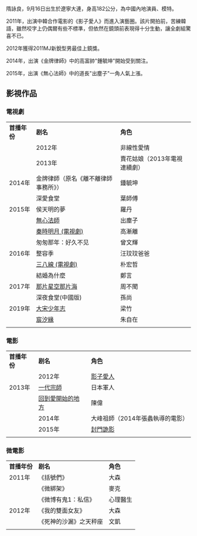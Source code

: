 隋詠良，9月16日出生於遼寧大連，身高182公分，為中國內地演員、模特。

2011年，出演中韓合作電影的《影子愛人》而進入演藝圈。該片開拍前，苦練韓語，雖然咬字上仍偶爾有些不標準，但依然在鏡頭前表現得十分生動，讓全劇組驚喜不已。

2012年獲得2011MJ新銳型男最佳上鏡獎。

2014年，出演《金牌律師》中的高富帥"鍾毓坤"開始受到關注。

2015年，出演《無心法師》中的道長"出塵子"一角人氣上漲。

## 影視作品

### 電視劇

|                                                                       |                                          |        |
| --------------------------------------------------------------------- | ---------------------------------------- | ------ |
| **首播年份**                                                              | **剧名**                                   | **角色** |
| | 2012年                                                               | 非線性愛情                                    | 高旗     |
| | 2013年                                                               | 賣花姑娘（2013年電視連續劇）                         | 白宇鉉    |
| 2014年                                                                 | 金牌律師（原名《離不離律師事務所》）                       | 鍾毓坤    |
| |深愛食堂                                                                 | 葉師傅                                      |        |
| 2015年                                                                 | 侯天明的夢                                    | 羅丹     |
| | [無心法師](https://zh.wikipedia.org/wiki/無心法師 "wikilink")               | 出塵子                                      |        |
| | [秦時明月 (電視劇)](https://zh.wikipedia.org/wiki/秦時明月_\(電視劇\) "wikilink") | 高漸離                                      |        |
| | 匆匆那年：好久不见                                                           | 曾文輝                                      |        |
| 2016年                                                                 | 整容季                                      | 汪玟玟爸爸  |
| | [三八線 (電視劇)](https://zh.wikipedia.org/wiki/三八線_\(電視劇\) "wikilink")   | 朴宏哲                                      |        |
| | 結婚為什麼                                                               | 鄭言                                       |        |
| 2017年                                                                 | [那片星空那片海](../Page/那片星空那片海.md "wikilink") | 周不聞    |
| | 深夜食堂(中國版)                                                           | 孫尚                                       |        |
| 2019年                                                                 | [大宋少年志](../Page/大宋少年志.md "wikilink")     | 梁竹     |
| | [宸汐緣](https://zh.wikipedia.org/wiki/宸汐緣 "wikilink")                 | 朱自在                                      |        |
|                                                                       |                                          |        |

### 電影

|                                                                 |                                                       |        |
| --------------------------------------------------------------- | ----------------------------------------------------- | ------ |
| **首播年份**                                                        | **剧名**                                                | **角色** |
| | 2012年                                                         | [影子愛人](../Page/影子愛人.md "wikilink")                    | 金市元    |
| 2013年                                                           | [一代宗師](https://zh.wikipedia.org/wiki/一代宗師 "wikilink") | 日本軍人   |
| | [回到愛開始的地方](https://zh.wikipedia.org/wiki/回到愛開始的地方 "wikilink") | 陳偉                                                    |        |
| | 2014年                                                         | 大峰祖師（2014年張蠡執導的電影）                                    | 安生     |
| | 2015年                                                         | [封門詭影](https://zh.wikipedia.org/wiki/封門詭影 "wikilink") | 文凱     |
|                                                                 |                                                       |        |

### 微電影

|               |          |        |
| ------------- | -------- | ------ |
| **首播年份**      | **剧名**   | **角色** |
| 2011年         | 《括號們》    | 大森     |
| | 《微綁架》       | 麥克       |        |
| | 《微博有鬼1：私信》  | 心理醫生     |        |
| 2012年         | 《我的雙面女友》 | 大森     |
| | 《死神的沙漏》之天秤座 | 文凱       |        |
|               |          |        |